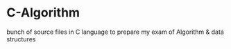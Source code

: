 # C-Algorithm
bunch of source files in C language to prepare my exam of Algorithm & data structures 
